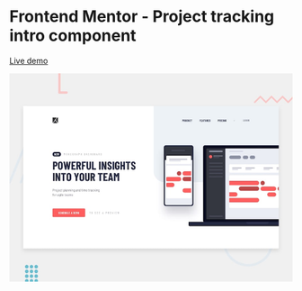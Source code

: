 # Frontend Mentor - Project tracking intro component

[Live demo](https://ahmed-soultan.github.io/Frontend-mentor-challenges/project-tracking-intro-component/)

![Design preview for the Project tracking intro component coding challenge](./design/desktop-preview.jpg)
